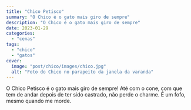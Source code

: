 ```yaml
---
title: "Chico Petisco"
summary: "O Chico é o gato mais giro de sempre"
description: "O Chico é o gato mais giro de sempre"
date: 2023-01-29
categories:
  - "cenas"
tags:
  - "chico"
  - "gatos"
cover:
  image: "post/chico/images/chico.jpg"
  alt: "Foto do Chico no parapeito da janela da varanda"
---
```


O Chico Petisco é o gato mais giro de sempre! Até com o cone, com que tem de andar depois de ter sido castrado, não perde o charme. É um fofo, mesmo quando me morde.
